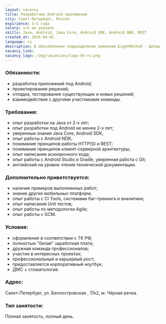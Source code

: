 ```yaml
---
layout: vacancy
title: Разработчик Android приложений
city: Санкт-Петербург, Россия
expirience: 1–3 года
salary: з/п не указана
skills: Java, Android, Java Core, Android SDK, Android NDK, REST
created_at: 2016-04-01
language: ru
description: В обособленное подразделение компании EigenMethod - Департамент разработки - требуется разработчик Android приложений для участия в крупных и сложных проектах.
vacancy_link: 
vacancy_logo: /img/vacancies/logo-hh-ru.png
---
```



### Обязанности:  
* разработка приложений под Android;  
* проектирование решений;  
* отладка, тестирование существующих и новых решений;  
* взаимодействие с другими участниками команды. 

### Требования:  
* опыт разработки на Java от 2-х лет;  
* опыт разработки под Android не менее 2-х лет;  
* уверенные знания Java Core, Android SDK;  
* опыт работы с Android NDK;  
* понимание принципов работы HTTP(S) и REST;  
* понимание принципов клиент-серверной архитектуры;  
* опыт написания асинхронного кода;  
* опыт работы с Android Studio и Gradle, уверенная работа с Git;  
* английский на уровне чтения технической документации. 

### Дополнительно приветствуется:  
* наличие примеров выполненных работ;  
* знание других мобильных платформ; 
* опыт работы с CI Tools, системами баг-трекинга и аналитики;  
* опыт написания Unit тестов;  
* опыт работы по методологии Agile;  
* опыт работы с GCM.  

### Условия:  
* оформление в соответствии с ТК РФ;  
* полностью "белая" заработная плата;
* дружная команда профессионалов;    
* участие в интересных проектах;  
* профессиональный и карьерный рост;  
* предоставляется корпоративный ноутбук;  
* ДМС + стоматология.   

### Адрес:
Санкт-Петербург, ул. Белоостровская , 17к2, м. Чёрная речка.  

### Тип занятости:
Полная занятость, полный день.  

